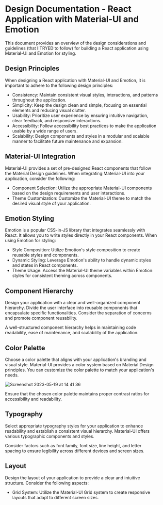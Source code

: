 Design Documentation - React Application with Material-UI and Emotion
=====================================================================

This document provides an overview of the design considerations and guidelines (that I TRYED to follow) for building a React application using Material-UI and Emotion for styling.

Design Principles
-----------------

When designing a React application with Material-UI and Emotion, it is important to adhere to the following design principles:

-   Consistency: Maintain consistent visual styles, interactions, and patterns throughout the application.
-   Simplicity: Keep the design clean and simple, focusing on essential elements and reducing visual clutter.
-   Usability: Prioritize user experience by ensuring intuitive navigation, clear feedback, and responsive interactions.
-   Accessibility: Follow accessibility best practices to make the application usable by a wide range of users.
-   Scalability: Design components and styles in a modular and scalable manner to facilitate future maintenance and expansion.

Material-UI Integration
-----------------------

Material-UI provides a set of pre-designed React components that follow the Material Design guidelines. When integrating Material-UI into your application, consider the following:

-   Component Selection: Utilize the appropriate Material-UI components based on the design requirements and user interactions.
-   Theme Customization: Customize the Material-UI theme to match the desired visual style of your application.

Emotion Styling
---------------

Emotion is a popular CSS-in-JS library that integrates seamlessly with React. It allows you to write styles directly in your React components. When using Emotion for styling:

-   Style Composition: Utilize Emotion's style composition to create reusable styles and components.
-   Dynamic Styling: Leverage Emotion's ability to handle dynamic styles and states in React components.
-   Theme Usage: Access the Material-UI theme variables within Emotion styles for consistent theming across components.

Component Hierarchy
-------------------

Design your application with a clear and well-organized component hierarchy. Divide the user interface into reusable components that encapsulate specific functionalities. Consider the separation of concerns and promote component reusability.

A well-structured component hierarchy helps in maintaining code readability, ease of maintenance, and scalability of the application.

Color Palette
-------------

Choose a color palette that aligns with your application's branding and visual style. Material-UI provides a color system based on Material Design principles. You can customize the color palette to match your application's needs.

![Screenshot 2023-05-19 at 14 41 36](https://github.com/gabrielmaxgb/gabriel_max_Project/assets/38226225/c780a584-83c6-42fe-b6a1-56c110187522)

Ensure that the chosen color palette maintains proper contrast ratios for accessibility and readability.

Typography
----------

Select appropriate typography styles for your application to enhance readability and establish a consistent visual hierarchy. Material-UI offers various typographic components and styles.

Consider factors such as font family, font size, line height, and letter spacing to ensure legibility across different devices and screen sizes.

Layout
------

Design the layout of your application to provide a clear and intuitive structure. Consider the following aspects:

-   Grid System: Utilize the Material-UI Grid system to create responsive layouts that adapt to different screen sizes.

